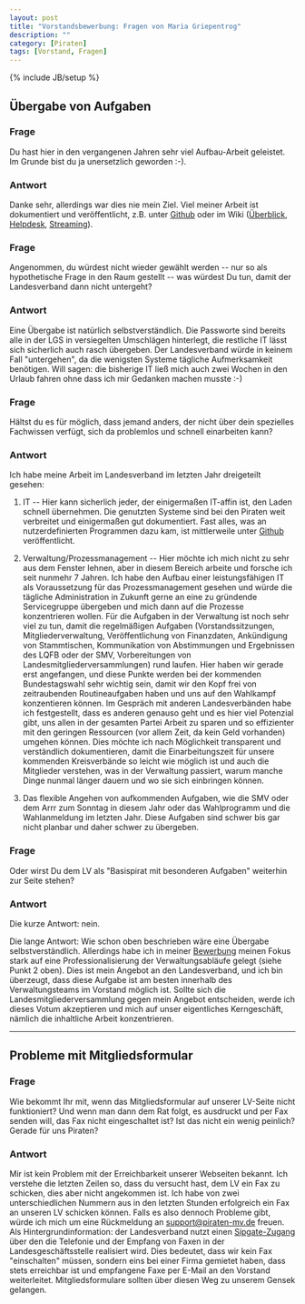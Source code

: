 ```yaml
---
layout: post
title: "Vorstandsbewerbung: Fragen von Maria Griepentrog"
description: ""
category: [Piraten]
tags: [Vorstand, Fragen]
---
```

{% include JB/setup %}

## Übergabe von Aufgaben

### Frage

Du hast hier in den vergangenen Jahren sehr viel Aufbau-Arbeit geleistet. Im Grunde bist du ja unersetzlich geworden :-).

### Antwort

Danke sehr, allerdings war dies nie mein Ziel. Viel meiner Arbeit ist
dokumentiert und veröffentlicht, z.B. unter [Github][1] oder im Wiki ([Überblick][2], [Helpdesk][3], [Streaming][4]).

### Frage

Angenommen, du würdest nicht wieder gewählt werden -- nur so als hypothetische Frage in den Raum gestellt -- was würdest Du tun, damit der Landesverband dann nicht untergeht?

### Antwort

Eine Übergabe ist natürlich selbstverständlich. Die Passworte sind bereits alle in der LGS in versiegelten Umschlägen hinterlegt, die restliche IT lässt sich sicherlich auch rasch übergeben. Der Landesverband würde in keinem Fall "untergehen", da die wenigsten Systeme tägliche Aufmerksamkeit benötigen. Will sagen: die bisherige IT ließ mich auch zwei Wochen in den Urlaub fahren ohne dass ich mir Gedanken machen musste :-)

### Frage

Hältst du es für möglich, dass jemand anders, der nicht über dein spezielles Fachwissen verfügt, sich da problemlos und schnell einarbeiten kann?

### Antwort

Ich habe meine Arbeit im Landesverband im letzten Jahr dreigeteilt gesehen:

1. IT -- Hier kann sicherlich jeder, der einigermaßen IT-affin ist, den Laden schnell übernehmen. Die genutzten Systeme sind bei den Piraten weit verbreitet und einigermaßen gut dokumentiert. Fast alles, was an nutzerdefinierten Programmen dazu kam, ist mittlerweile unter [Github][1] veröffentlicht.

2. Verwaltung/Prozessmanagement -- Hier möchte ich mich nicht zu sehr aus dem Fenster lehnen, aber in diesem Bereich arbeite und forsche ich seit nunmehr 7 Jahren. Ich habe den Aufbau einer leistungsfähigen IT als Voraussetzung für das Prozessmanagement gesehen und würde die tägliche Administration in Zukunft gerne an eine zu gründende Servicegruppe übergeben und mich dann auf die Prozesse konzentrieren wollen. Für die Aufgaben in der Verwaltung ist noch sehr viel zu tun, damit die regelmäßigen Aufgaben (Vorstandssitzungen, Mitgliederverwaltung, Veröffentlichung von Finanzdaten, Ankündigung von Stammtischen, Kommunikation von Abstimmungen und Ergebnissen des LQFB oder der SMV, Vorbereitungen von Landesmitgliederversammlungen) rund laufen. Hier haben wir gerade erst angefangen, und diese Punkte werden bei der kommenden Bundestagswahl sehr wichtig sein, damit wir den Kopf frei von zeitraubenden Routineaufgaben haben und uns auf den Wahlkampf konzentieren können. Im Gespräch mit anderen Landesverbänden habe ich festgestellt, dass es anderen genauso geht und es hier viel Potenzial gibt, uns allen in der gesamten Partei Arbeit zu sparen und so effizienter mit den geringen Ressourcen (vor allem Zeit, da kein Geld vorhanden) umgehen können. Dies möchte ich nach Möglichkeit transparent und verständlich dokumentieren, damit die Einarbeitungszeit für unsere kommenden Kreisverbände so leicht wie möglich ist und auch die Mitglieder verstehen, was in der Verwaltung passiert, warum manche Dinge nunmal länger dauern und wo sie sich einbringen können.

3. Das flexible Angehen von aufkommenden Aufgaben, wie die SMV oder dem Arrr zum Sonntag in diesem Jahr oder das Wahlprogramm und die Wahlanmeldung im letzten Jahr. Diese Aufgaben sind schwer bis gar nicht planbar und daher schwer zu übergeben.

### Frage

Oder wirst Du dem LV als "Basispirat mit besonderen Aufgaben" weiterhin zur Seite stehen?

### Antwort

Die kurze Antwort: nein.

Die lange Antwort: Wie schon oben beschrieben wäre eine Übergabe selbstverständlich. Allerdings habe ich in meiner [Bewerbung][5] meinen Fokus stark auf eine Professionalisierung der Verwaltungsabläufe gelegt (siehe Punkt 2 oben). Dies ist mein Angebot an den Landesverband, und ich bin überzeugt, dass diese Aufgabe ist am besten innerhalb des Verwaltungsteams im Vorstand möglich ist. Sollte sich die Landesmitgliederversammlung gegen mein Angebot entscheiden, werde ich dieses Votum akzeptieren und mich auf unser eigentliches Kerngeschäft, nämlich die inhaltliche Arbeit konzentrieren.

* * * *

## Probleme mit Mitgliedsformular

### Frage

Wie bekommt Ihr mit, wenn das Mitgliedsformular auf unserer LV-Seite nicht funktioniert? Und wenn man dann dem Rat folgt, es ausdruckt und per Fax senden will, das Fax nicht eingeschaltet ist? Ist das nicht ein wenig peinlich? Gerade für uns Piraten?

### Antwort

Mir ist kein Problem mit der Erreichbarkeit unserer Webseiten bekannt. Ich verstehe die letzten Zeilen so, dass du versucht hast, dem LV ein Fax zu schicken, dies aber nicht angekommen ist. Ich habe von zwei unterschiedlichen Nummern aus in den letzten Stunden erfolgreich ein Fax an unseren LV schicken können. Falls es also dennoch Probleme gibt, würde ich mich um eine Rückmeldung an <support@piraten-mv.de> freuen. Als Hintergrundinformation: der Landesverband nutzt einen [Sipgate-Zugang][6] über den die Telefonie und der Empfang von Faxen in der Landesgeschäftsstelle realisiert wird. Dies bedeutet, dass wir kein Fax "einschalten" müssen, sondern eins bei einer Firma gemietet haben, dass stets erreichbar ist und empfangene Faxe per E-Mail an den Vorstand weiterleitet. Mitgliedsformulare sollten über diesen Weg zu unserem Gensek gelangen.


[1]: https://github.com/piratenmv
[2]: http://wiki.piratenpartei.de/Benutzer:Nlohmann/IT/Überblick
[3]: http://wiki.piratenpartei.de/Benutzer:Nlohmann/IT/Helpdesk
[4]: http://wiki.piratenpartei.de/Benutzer:Nlohmann/IT/Streaming
[5]: http://wiki.piratenpartei.de/Benutzer:Nlohmann/Bewerbung_Vorstand2
[6]: http://www.sipgate.de/basic

